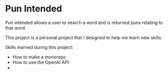 # Pun Intended

Pun intended allows a user to search a word and is returned puns relating to that word. 

This project is a personal project that I designed to help me learn new skills.

Skills learned during this project:
- How to make a monorepo
- How to use the OpenAI API
- 

